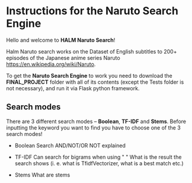 # Instructions for the Naruto Search Engine

Hello and welcome to **HALM Naruto Search**! 

Halm Naruto search works on the Dataset of English subtitles to 200+ episodes of the Japanese anime series Naruto https://en.wikipedia.org/wiki/Naruto.

To get the **Naruto Search Engine** to work you need to download the **FINAL_PROJECT** folder with all of its contents (except the Tests folder is not necessary), and run it via Flask python framework.

## Search modes

There are 3 different search modes – **Boolean**, **TF-IDF** and **Stems**. Before inputting the keyword you want to find you have to choose one of the 3 search modes!



- Boolean Search
AND/NOT/OR NOT explained

- TF-IDF
 Can search for bigrams when using " "
 What is the result the search shows (i. e. what is TfidfVectorizer, what is a best match etc.)

- Stems
 What are stems
